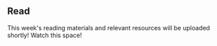 ## Read

This week's reading materials and relevant resources will be uploaded shortly! Watch this space!
